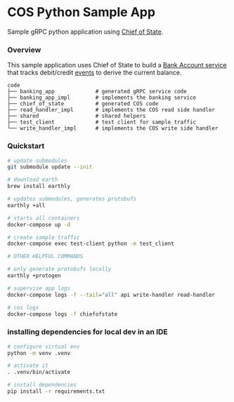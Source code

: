 # COS Python Sample App

Sample gRPC python application using [Chief of State](https://github.com/namely/chief-of-state).

### Overview

This sample application uses Chief of State to build a [Bank Account service](./proto/local/banking_app/api.proto) that tracks debit/credit [events](./proto/local/banking_app/events.proto) to derive the current balance.

```
code
├── banking_app             # generated gRPC service code
├── banking_app_impl        # implements the banking service
├── chief_of_state          # generated COS code
├── read_handler_impl       # implements the COS read side handler
├── shared                  # shared helpers
├── test_client             # test client for sample traffic
└── write_handler_impl      # implements the COS write side handler
```

### Quickstart

```bash
# update submodules
git submodule update --init

# download earth
brew install earthly

# updates submodules, generates protobufs
earthly +all

# starts all containers
docker-compose up -d

# create sample traffic
docker-compose exec test-client python -m test_client

# OTHER HELPFUL COMMANDS

# only generate protobufs locally
earthly +protogen

# supervise app logs
docker-compose logs -f --tail="all" api write-handler read-handler

# cos logs
docker-compose logs -f chiefofstate
```

### installing dependencies for local dev in an IDE
```bash
# configure virtual env
python -m venv .venv

# activate it
. .venv/bin/activate

# install dependencies
pip install -r requirements.txt
```

